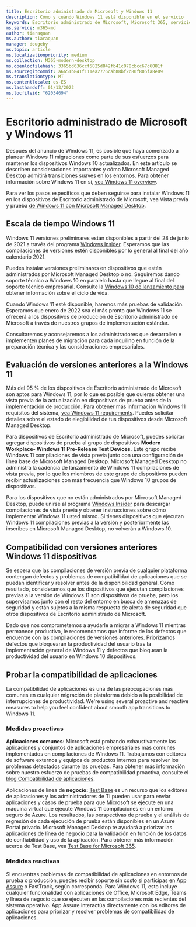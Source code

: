 ```yaml
---
title: Escritorio administrado de Microsoft y Windows 11
description: Cómo y cuándo Windows 11 está disponible en el servicio
keywords: Escritorio administrado de Microsoft, Microsoft 365, servicio, documentación
ms.service: m365-md
author: tiaraquan
ms.author: tiaraquan
manager: dougeby
ms.topic: article
ms.localizationpriority: medium
ms.collection: M365-modern-desktop
ms.openlocfilehash: 3365bd636ccf5825d842fb41c078cbcc67c6081f
ms.sourcegitcommit: a6651b841f111ea2776cab88bf2c80f805fa8e09
ms.translationtype: MT
ms.contentlocale: es-ES
ms.lasthandoff: 01/13/2022
ms.locfileid: "62034694"
---
```

# <a name="microsoft-managed-desktop-and-windows-11"></a>Escritorio administrado de Microsoft y Windows 11

Después del anuncio de Windows 11, es posible que haya comenzado a planear Windows 11 migraciones como parte de sus esfuerzos para mantener los dispositivos Windows 10 actualizados. En este artículo se describen consideraciones importantes y cómo Microsoft Managed Desktop admitirá transiciones suaves en los entornos. Para obtener información sobre Windows 11 en sí, [vea Windows 11 overview](/windows/whats-new/windows-11).

Para ver los pasos específicos que deben seguirse para instalar Windows 11 en los dispositivos de Escritorio administrado de Microsoft, vea Vista previa y prueba [de Windows 11 con Microsoft Managed Desktop](../working-with-managed-desktop/test-win11-mmd.md).

## <a name="timeline-for-windows-11"></a>Escala de tiempo Windows 11

Windows 11 versiones preliminares están disponibles a partir del 28 de junio de 2021 a través del programa [Windows Insider](/windows-insider/). Esperamos que las compilaciones de versiones estén disponibles por lo general al final del año calendario 2021.

Puedes instalar versiones preliminares en dispositivos que estén administrados por Microsoft Managed Desktop o no. Seguiremos dando soporte técnico a Windows 10 en paralelo hasta que llegue al final del soporte técnico empresarial. Consulte la [Windows 10 de lanzamiento para](/windows/release-health/release-information) obtener información sobre el ciclo de vida.

Cuando Windows 11 esté disponible, haremos más pruebas de validación. Esperamos que enero de 2022 sea el más pronto que Windows 11 se ofrecerá a los dispositivos de producción de Escritorio administrado de Microsoft a través de nuestros grupos de implementación estándar.

Consultaremos y aconsejaremos a los administradores que desarrollen e implementen planes de migración para cada inquilino en función de la preparación técnica y las consideraciones empresariales.

## <a name="assessing-pre-release-versions-of-windows-11"></a>Evaluación de versiones anteriores a la Windows 11

Más del 95 % de los dispositivos de Escritorio administrado de Microsoft son aptos para Windows 11, por lo que es posible que quieras obtener una vista previa de la actualización en dispositivos de prueba antes de la implementación de producción. Para obtener más información Windows 11 requisitos del sistema, [vea Windows 11 requirements](/windows/whats-new/windows-11-requirements). Puedes solicitar detalles sobre el estado de elegibilidad de tus dispositivos desde Microsoft Managed Desktop.

Para dispositivos de Escritorio administrado de Microsoft, puedes solicitar agregar dispositivos de prueba al grupo de dispositivos **Modern Workplace- Windows 11 Pre-Release Test Devices.** Este grupo recibe Windows 11 compilaciones de vista previa junto con una configuración de línea base de Microsoft Managed Desktop. Microsoft Managed Desktop no administra la cadencia de lanzamiento de Windows 11 compilaciones de vista previa, por lo que los miembros de este grupo de dispositivos pueden recibir actualizaciones con más frecuencia que Windows 10 grupos de dispositivos.

Para los dispositivos que no están administrados por Microsoft Managed Desktop, puede unirse al programa [Windows Insider](/windows-insider/) para descargar compilaciones de vista previa y obtener instrucciones sobre cómo implementar Windows 11 usted mismo. Si tienes dispositivos que ejecutan Windows 11 compilaciones previas a la versión y posteriormente las inscribes en Microsoft Managed Desktop, no volverán a Windows 10.

## <a name="support-for-pre-release-windows-11-devices"></a>Compatibilidad con versiones anteriores Windows 11 dispositivos

Se espera que las compilaciones de versión previa de cualquier plataforma contengan defectos y problemas de compatibilidad de aplicaciones que se puedan identificar y resolver antes de la disponibilidad general. Como resultado, consideramos que los dispositivos que ejecutan compilaciones previas a la versión de Windows 11 son dispositivos de prueba, pero los supervisamos junto con el resto del entorno en busca de amenazas de seguridad y están sujetos a la misma respuesta de alerta de seguridad que otros dispositivos de Escritorio administrado de Microsoft.

Dado que nos comprometemos a ayudarle a migrar a Windows 11 mientras permanece productivo, le recomendamos que informe de los defectos que encuentre con las compilaciones de versiones anteriores. Priorizamos defectos que bloquearán la productividad del usuario tras la implementación general de Windows 11 y defectos que bloquean la productividad del usuario en Windows 10 dispositivos.

## <a name="testing-application-compatibility"></a>Probar la compatibilidad de aplicaciones

La compatibilidad de aplicaciones es una de las preocupaciones más comunes en cualquier migración de plataforma debido a la posibilidad de interrupciones de productividad. We're using several proactive and reactive measures to help you feel confident about smooth app transitions to Windows 11.

### <a name="proactive-measures"></a>Medidas proactivas

**Aplicaciones comunes:** Microsoft está probando exhaustivamente las aplicaciones y conjuntos de aplicaciones empresariales más comunes implementados en compilaciones de Windows 11. Trabajamos con editores de software externos y equipos de productos internos para resolver los problemas detectados durante las pruebas. Para obtener más información sobre nuestro esfuerzo de pruebas de compatibilidad proactiva, consulte el [blog Compatibilidad de aplicaciones](https://blogs.windows.com/windowsexperience/2019/01/15/application-compatibility-in-the-windows-ecosystem/).

Aplicaciones de línea de **negocio:** [Test Base](https://www.microsoft.com/en-us/testbase) es un recurso que los editores de aplicaciones y los administradores de TI pueden usar para enviar aplicaciones y casos de prueba para que Microsoft se ejecute en una máquina virtual que ejecute Windows 11 compilaciones en un entorno seguro de Azure. Los resultados, las perspectivas de prueba y el análisis de regresión de cada ejecución de prueba están disponibles en un Azure Portal privado. Microsoft Managed Desktop te ayudará a priorizar las aplicaciones de línea de negocio para la validación en función de los datos de confiabilidad y uso de la aplicación. Para obtener más información acerca de Test Base, vea [Test Base for Microsoft 365](https://techcommunity.microsoft.com/t5/windows-it-pro-blog/test-base-for-microsoft-365-microsoft-ignite-2021-updates/ba-p/2185566).

### <a name="reactive-measures"></a>Medidas reactivas
Si encuentras problemas de compatibilidad de aplicaciones en entornos de prueba o producción, puedes recibir soporte sin costo si participas en [App Assure](/fasttrack/products-and-capabilities#app-assure) o FastTrack, según corresponda. Para Windows 11, esto incluye cualquier funcionalidad con aplicaciones de Office, Microsoft Edge, Teams y línea de negocio que se ejecuten en las compilaciones más recientes del sistema operativo. App Assure interactúa directamente con los editores de aplicaciones para priorizar y resolver problemas de compatibilidad de aplicaciones.

